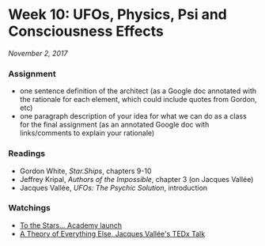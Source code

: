 # Week 10: UFOs, Physics, Psi and Consciousness Effects
*November 2, 2017*

### Assignment
* one sentence definition of the architect \(as a Google doc annotated with the rationale for each element, which could include quotes from Gordon, etc\)
* one paragraph description of your idea for what we can do as a class for the final assignment \(as an annotated Google doc with links/comments to explain your rationale\)

### Readings
* Gordon White, *Star.Ships*, chapters 9-10
* Jeffrey Kripal, *Authors of the Impossible*, chapter 3 (on Jacques Vallée)
* Jacques Vallée, *UFOs: The Psychic Solution*, introduction

### Watchings
* [To the Stars... Academy launch](https://youtu.be/Zr9196VzOFw)
* [A Theory of Everything Else, Jacques Vallée's TEDx Talk](https://youtu.be/S9pR0gfil_0)